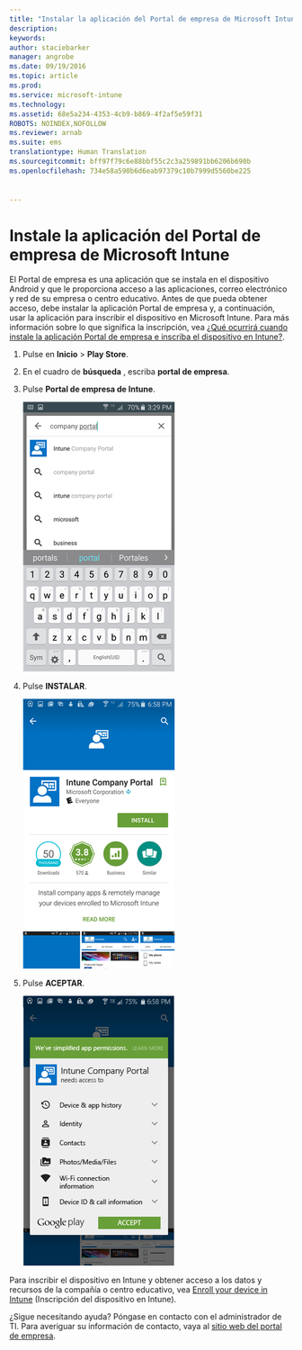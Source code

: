 ```yaml
---
title: "Instalar la aplicación del Portal de empresa de Microsoft Intune | Microsoft Intune"
description: 
keywords: 
author: staciebarker
manager: angrobe
ms.date: 09/19/2016
ms.topic: article
ms.prod: 
ms.service: microsoft-intune
ms.technology: 
ms.assetid: 68e5a234-4353-4cb9-b869-4f2af5e59f31
ROBOTS: NOINDEX,NOFOLLOW
ms.reviewer: arnab
ms.suite: ems
translationtype: Human Translation
ms.sourcegitcommit: bff97f79c6e88bbf55c2c3a259891bb6206b690b
ms.openlocfilehash: 734e58a590b6d6eab97379c10b7999d5560be225


---
```



# Instale la aplicación del Portal de empresa de Microsoft Intune

El Portal de empresa es una aplicación que se instala en el dispositivo Android y que le proporciona acceso a las aplicaciones, correo electrónico y red de su empresa o centro educativo.  Antes de que pueda obtener acceso, debe instalar la aplicación Portal de empresa y, a continuación, usar la aplicación para inscribir el dispositivo en Microsoft Intune. Para más información sobre lo que significa la inscripción, vea [¿Qué ocurrirá cuando instale la aplicación Portal de empresa e inscriba el dispositivo en Intune?](what-happens-if-you-install-the-company-portal-app-and-enroll-your-device-in-intune-android.md).

1.  Pulse en **Inicio** &gt; **Play Store**.

2.  En el cuadro de **búsqueda** , escriba **portal de empresa**.

3.  Pulse **Portal de empresa de Intune**.

    ![android-búsqueda-empresa-portal](./media/and-cpinstall-1-search-cp.png)

4.  Pulse **INSTALAR**.

    ![android-instalar-empresa-portal](./media/and-cpinstall-2-install.png)

5.  Pulse **ACEPTAR**.

    ![android-aceptar-empresa-portal-términos](./media/and-cpinstall-3-cp-accept.png)

Para inscribir el dispositivo en Intune y obtener acceso a los datos y recursos de la compañía o centro educativo, vea [Enroll your device in Intune](enroll-your-device-in-Intune-android.md) (Inscripción del dispositivo en Intune).

¿Sigue necesitando ayuda? Póngase en contacto con el administrador de TI. Para averiguar su información de contacto, vaya al [sitio web del portal de empresa](http://portal.manage.microsoft.com).




<!--HONumber=Sep16_HO3-->


